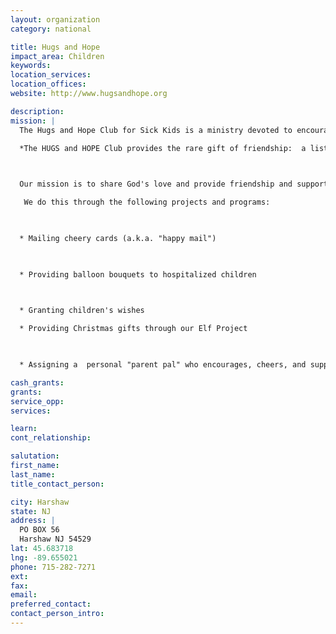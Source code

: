 ```yaml
---
layout: organization
category: national

title: Hugs and Hope
impact_area: Children
keywords: 
location_services: 
location_offices: 
website: http://www.hugsandhope.org

description: 
mission: |
  The Hugs and Hope Club for Sick Kids is a ministry devoted to encouraging children battling critical illness and their families.   

  *The HUGS and HOPE Club provides the rare gift of friendship:  a listening ear, a sympathetic heart.*

  

  Our mission is to share God's love and provide friendship and support to families of sick children who live within the United States by sending happy mail and offering various activities to children between the ages of 2 and 17.  

   We do this through the following projects and programs:

  

  * Mailing cheery cards (a.k.a. "happy mail")

  

  * Providing balloon bouquets to hospitalized children

  

  * Granting children's wishes 

  * Providing Christmas gifts through our Elf Project

  

  * Assigning a  personal "parent pal" who encourages, cheers, and supports the family in crisis.

cash_grants: 
grants: 
service_opp: 
services: 

learn: 
cont_relationship: 

salutation: 
first_name: 
last_name: 
title_contact_person: 

city: Harshaw
state: NJ
address: |
  PO BOX 56  
  Harshaw NJ 54529
lat: 45.683718
lng: -89.655021
phone: 715-282-7271
ext: 
fax: 
email: 
preferred_contact: 
contact_person_intro: 
---
```

